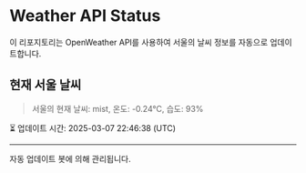 
# Weather API Status

이 리포지토리는 OpenWeather API를 사용하여 서울의 날씨 정보를 자동으로 업데이트합니다.

## 현재 서울 날씨
> 서울의 현재 날씨: mist, 온도: -0.24°C, 습도: 93%

⏳ 업데이트 시간: 2025-03-07 22:46:38 (UTC)

---
자동 업데이트 봇에 의해 관리됩니다.
